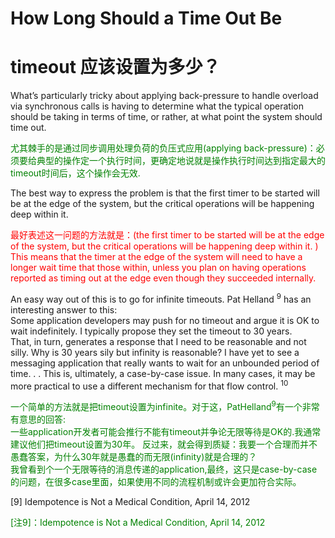 # How Long Should a Time Out Be
# timeout 应该设置为多少？
What’s particularly tricky about applying back-pressure to handle overload via synchronous calls is having to determine what the typical operation should be taking in terms of time, or rather, at what point the system should time out.
<p></p> <font color="green">

尤其棘手的是通过同步调用处理负荷的负压式应用(applying back-pressure)：必须要给典型的操作定一个执行时间，更确定地说就是操作执行时间达到指定最大的timeout时间后，这个操作会无效.
</font> <p></p>

The best way to express the problem is that the first timer to be started will be at the edge of the system, but the critical operations will be happening deep within it.
<p></p> <font color="red">
最好表述这一问题的方法就是：(the first timer to be started will be at the edge of the system, but the critical operations will be happening deep within it. )
This means that the timer at the edge of the system will need to have a longer wait time that those within, unless you plan on having operations reported as timing out at the edge even though they succeeded internally.
</font> <p></p>

An easy way out of this is to go for infinite timeouts. Pat Helland <sup>9</sup> has an interesting answer to this:<br>
Some application developers may push for no timeout and argue it is OK to wait indefinitely. I typically propose they set the timeout to 30 years.<br>
 That, in turn, generates a response that I need to be reasonable and not silly. Why is 30 years sily but infinity is reasonable? I have yet to see a messaging application
that really wants to wait for an unbounded period of time. . .
This is, ultimately, a case-by-case issue. In many cases, it may be more practical to use a different mechanism for that flow control. <sup>10</sup>
<p></p> <font color="green">
一个简单的方法就是把timeout设置为infinite。对于这，PatHelland<sup>9</sup>有一个非常有意思的回答:<br>
一些application开发者可能会推行不能有timeout并争论无限等待是OK的.我通常建议他们把timeout设置为30年。
反过来，就会得到质疑：我要一个合理而并不愚蠢答案，为什么30年就是愚蠢的而无限(infinity)就是合理的？<br>
我曾看到个一个无限等待的消息传递的application,最终，这只是case-by-case的问题，在很多case里面，如果使用不同的流程机制或许会更加符合实际。
</font> <p></p>


[9] Idempotence is Not a Medical Condition, April 14, 2012

<p></p> <font color="green">

[注9]：Idempotence is Not a Medical Condition, April 14, 2012
</font> <p></p>
